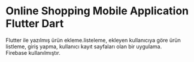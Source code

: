 # Online Shopping Mobile Application Flutter Dart
 Flutter ile yazılmış ürün ekleme.listeleme, ekleyen kullanıcıya göre ürün listleme, giriş yapma, kullanıcı kayıt sayfaları olan bir uygulama. Firebase kullanılmıştır.
